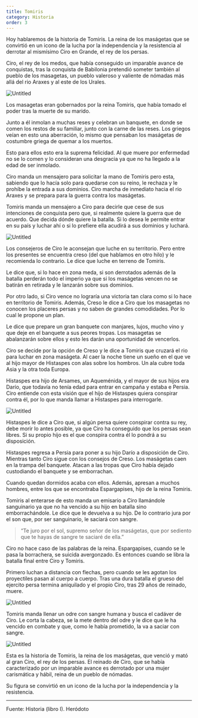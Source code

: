 ```yaml
---
title: Tomiris
category: Historia
order: 3
---
```


Hoy hablaremos de la historia de Tomiris. La reina de los maságetas que se convirtió en un icono de la lucha por la independencia y la resistencia al derrotar al mismísimo Ciro en Grande, el rey de los persas.

Ciro, el rey de los medos, que había conseguido un imparable avance de conquistas, tras la conquista de Babilonia pretendió someter también al pueblo de los masagetas, un pueblo valeroso y valiente de nómadas más allá del rio Araxes y al este de los Urales.

![Untitled]({{site.baseurl}}/images/Tomiris%201f3eeec9d9fb41e0a94d37062a4ef2ec/Untitled.png)

Los masagetas eran gobernados por la reina Tomiris, que había tomado el poder tras la muerte de su marido.

Junto a él inmolan a muchas reses y celebran un banquete, en donde se comen los restos de su familiar, junto con la carne de las reses. Los griegos veían en esto una aberración, lo mismo que pensaban los maságetas de costumbre griega de quemar a los muertos.

Esto para ellos esto era la suprema felicidad. Al que muere por enfermedad no se lo comen y lo consideran una desgracia ya que no ha llegado a la edad de ser inmolado.

Ciro manda un mensajero para solicitar la mano de Tomiris pero esta, sabiendo que lo hacía solo para quedarse con su reino, le rechaza y le prohíbe la entrada a sus dominios. Ciro marcha de inmediato hacia el rio Araxes y se prepara para la guerra contra los maságetas.

Tomiris manda un mensajero a Ciro para decirle que cese de sus intenciones de conquista pero que, si realmente quiere la guerra que de acuerdo. Que decida dónde quiere la batalla. Si lo desea le permite entrar en su país y luchar ahí o si lo prefiere ella acudirá a sus dominios y luchará. 

![Untitled]({{site.baseurl}}/images/Tomiris%201f3eeec9d9fb41e0a94d37062a4ef2ec/Untitled%201.png)

Los consejeros de Ciro le aconsejan que luche en su territorio. Pero entre los presentes se encuentra creso (del que hablamos en otro hilo) y le recomienda lo contrario. Le dice que luche en terreno de Tomiris. 

Le dice que, si lo hace en zona meda, si son derrotados además de la batalla perderán todo el imperio ya que si los maságetas vencen no se batirán en retirada y le lanzarán sobre sus dominios.

Por otro lado, si Ciro vence no lograría una victoria tan clara como si lo hace en territorio de Tomiris. Además, Creso le dice a Ciro que los masagetas no conocen los placeres persas y no saben de grandes comodidades. Por lo cual le propone un plan. 

Le dice que prepare un gran banquete con manjares, lujos, mucho vino y que deje en el banquete a sus peores tropas. Los masagetas se abalanzarán sobre ellos y esto les darán una oportunidad de vencerlos.

Ciro se decide por la opción de Creso y le dice a Tomiris que cruzará el rio para luchar en zona maságeta. Al caer la noche tiene un sueño en el que ve al hijo mayor de Histaspes con alas sobre los hombros. Un ala cubre toda Asia y la otra toda Europa. 

Histaspes era hijo de Arsames, un Aqueménida, y el mayor de sus hijos era Darío, que todavía no tenía edad para entrar en campaña y estaba e Persia. Ciro entiende con esta visión que el hijo de Histaspes quiera conspirar contra él, por lo que manda llamar a Histaspes para interrogarle.

![Untitled]({{site.baseurl}}/images/Tomiris%201f3eeec9d9fb41e0a94d37062a4ef2ec/Untitled%202.png)

Histaspes le dice a Ciro que, si algún persa quiere conspirar contra su rey, debe morir lo antes posible, ya que Ciro ha conseguido que los persas sean libres. Si su propio hijo es el que conspira contra él lo pondrá a su disposición.

Histaspes regresa a Persia para poner a su hijo Darío a disposición de Ciro. Mientras tanto Ciro sigue con los consejos de Creso. Los maságetas caen en la trampa del banquete. Atacan a las tropas que Ciro había dejado custodiando el banquete y se emborrachan. 

Cuando quedan dormidos acaba con ellos. Además, apresan a muchos hombres, entre los que se encontraba Espargapises, hijo de la reina Tomiris.

Tomiris al enterarse de esto manda un emisario a Ciro llamándole sanguinario ya que no ha vencido a su hijo en batalla sino emborrachándole. Le dice que le devuelva a su hijo. De lo contrario jura por el son que, por ser sanguinario, le saciará con sangre.

> “Te juro por el sol, supremo señor de los maságetas, que por sediento que te hayas de sangre te saciaré de ella.”
> 

Ciro no hace caso de las palabras de la reina. Espargapises, cuando se le pasa la borrachera, se suicida avergonzado. Es entonces cuando se libra la batalla final entre Ciro y Tomiris. 

Primero luchan a distancia con flechas, pero cuando se les agotan los proyectiles pasan al cuerpo a cuerpo. Tras una dura batalla el grueso del ejercito persa termina aniquilado y el propio Ciro, tras 29 años de reinado, muere. 

![Untitled]({{site.baseurl}}/images/Tomiris%201f3eeec9d9fb41e0a94d37062a4ef2ec/Untitled%203.png)

Tomiris manda llenar un odre con sangre humana y busca el cadáver de Ciro. Le corta la cabeza, se la mete dentro del odre y le dice que le ha vencido en combate y que, como le había prometido, la va a saciar con sangre.

![Untitled]({{site.baseurl}}/images/Tomiris%201f3eeec9d9fb41e0a94d37062a4ef2ec/Untitled%204.png)

Esta es la historia de Tomiris, la reina de los maságetas, que venció y mató al gran Ciro, el rey de los persas. El reinado de Ciro, que se había caracterizado por un imparable avance es derrotado por una mujer carismática y hábil, reina de un pueblo de nómadas. 

Su figura se convirtió en un icono de la lucha por la independencia y la resistencia.

---

Fuente: Historia (libro I). Heródoto